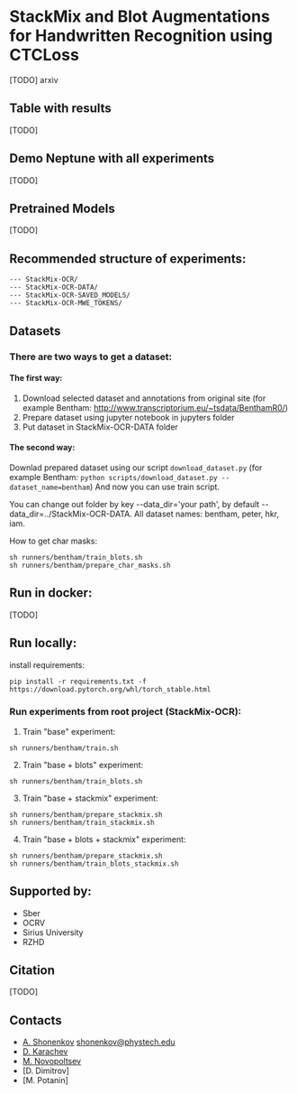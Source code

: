# StackMix and Blot Augmentations for Handwritten Recognition using CTCLoss

[TODO] arxiv 

## Table with results

[TODO] 

## Demo Neptune with all experiments

[TODO]

## Pretrained Models

[TODO] 

## Recommended structure of experiments:

```
--- StackMix-OCR/
--- StackMix-OCR-DATA/
--- StackMix-OCR-SAVED_MODELS/
--- StackMix-OCR-MWE_TOKENS/
```


## Datasets

### There are two ways to get a dataset:
#### The first way:
1. Download selected dataset and annotations from original site (for example Bentham: http://www.transcriptorium.eu/~tsdata/BenthamR0/)  
2. Prepare dataset using jupyter notebook in jupyters folder  
3. Put dataset in StackMix-OCR-DATA folder  

####  The second way:
Downlad prepared dataset using our script ```download_dataset.py``` (for example Bentham: ```python scripts/download_dataset.py --dataset_name=bentham```) 
And now you can use train script.  

You can change out folder by key --data_dir='your path', by default --data_dir=../StackMix-OCR-DATA.
All dataset names: bentham, peter, hkr, iam.


How to get char masks:
```
sh runners/bentham/train_blots.sh
sh runners/bentham/prepare_char_masks.sh 
```

## Run in docker:

[TODO] 

## Run locally:

install requirements:
```
pip install -r requirements.txt -f https://download.pytorch.org/whl/torch_stable.html
```

### Run experiments from root project (StackMix-OCR):

1. Train "base" experiment:
```
sh runners/bentham/train.sh
```

2. Train "base + blots" experiment:
```
sh runners/bentham/train_blots.sh
```

3. Train "base + stackmix" experiment:
```
sh runners/bentham/prepare_stackmix.sh
sh runners/bentham/train_stackmix.sh
```

4. Train "base + blots + stackmix" experiment:
```
sh runners/bentham/prepare_stackmix.sh
sh runners/bentham/train_blots_stackmix.sh
```


## Supported by:

- Sber
- OCRV
- Sirius University
- RZHD


## Citation

[TODO]


## Contacts

- [A. Shonenkov](https://www.kaggle.com/shonenkov) shonenkov@phystech.edu
- [D. Karachev](https://github.com/thedenk/)
- [M. Novopoltsev](https://github.com/maximazzik)
- [D. Dimitrov]
- [M. Potanin]
